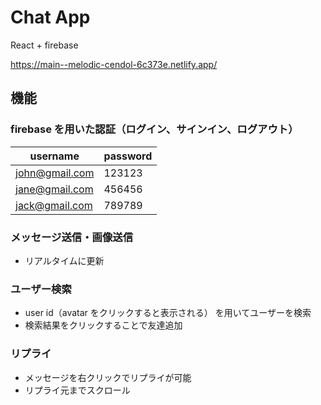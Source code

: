 # Chat App

React + firebase

https://main--melodic-cendol-6c373e.netlify.app/

## 機能

### firebase を用いた認証（ログイン、サインイン、ログアウト）

| username       | password |
| -------------- | -------- |
| john@gmail.com | 123123   |
| jane@gmail.com | 456456   |
| jack@gmail.com | 789789   |

### メッセージ送信・画像送信

- リアルタイムに更新

### ユーザー検索

- user id（avatar をクリックすると表示される） を用いてユーザーを検索
- 検索結果をクリックすることで友達追加

### リプライ

- メッセージを右クリックでリプライが可能
- リプライ元までスクロール
